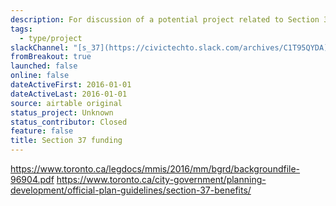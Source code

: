```yaml
---
description: For discussion of a potential project related to Section 37 funding.
tags:
  - type/project
slackChannel: "[s_37](https://civictechto.slack.com/archives/C1T95QYDA)"
fromBreakout: true
launched: false
online: false
dateActiveFirst: 2016-01-01
dateActiveLast: 2016-01-01
source: airtable original
status_project: Unknown
status_contributor: Closed
feature: false
title: Section 37 funding
---
```

https://www.toronto.ca/legdocs/mmis/2016/mm/bgrd/backgroundfile-96904.pdf
https://www.toronto.ca/city-government/planning-development/official-plan-guidelines/section-37-benefits/
